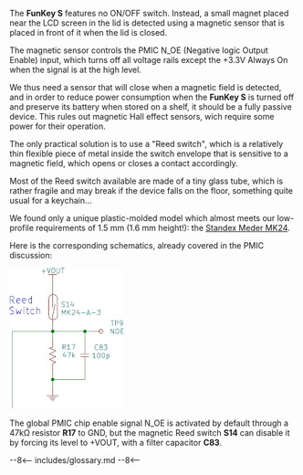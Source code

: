 The **FunKey S** features no ON/OFF switch. Instead, a small magnet
placed near the LCD screen in the lid is detected using a magnetic
sensor that is placed in front of it when the lid is closed.

The magnetic sensor controls the PMIC N_OE (Negative logic Output
Enable) input, which turns off all voltage rails except the +3.3V
Always On when the signal is at the high level.

We thus need a sensor that will close when a magnetic field is
detected, and in order to reduce power consumption when the **FunKey
S** is turned off and preserve its battery when stored on a shelf, it
should be a fully passive device. This rules out magnetic Hall effect
sensors, wich require some power for their operation.

The only practical solution is to use a "Reed switch", which is a
relatively thin flexible piece of metal inside the switch envelope
that is sensitive to a magnetic field, which opens or closes a contact
accordingly.

Most of the Reed switch available are made of a tiny glass tube, which
is rather fragile and may break if the device falls on the floor,
something quite usual for a keychain...

We found only a unique plastic-molded model which almost meets our
low-profile requirements of 1.5 mm (1.6 mm height!): the [Standex
Meder MK24][1].

Here is the corresponding schematics, already covered in the PMIC discussion:

![Magnetic Sensor Schematics](/assets/images/Magnetic_Sensor_Schematics.png)

The global PMIC chip enable signal N_OE is activated by default
through a 47kΩ resistor **R17** to GND, but the magnetic Reed switch
**S14** can disable it by forcing its level to +VOUT, with a filter
capacitor **C83**.

[1]: https://github.com/FunKey-Project/FunKey-S-Hardware/blob/master/Datasheets/MK24_V02.pdf

--8<--
includes/glossary.md
--8<--
